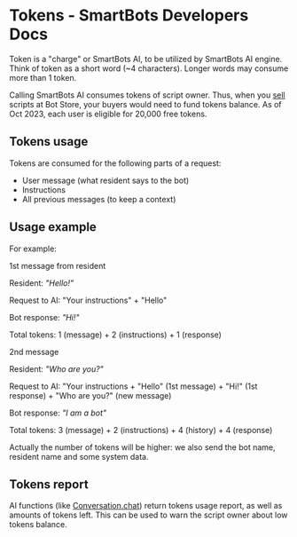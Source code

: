 # Tokens - SmartBots Developers Docs

Token is a "charge" or SmartBots AI, to be utilized by SmartBots AI engine. Think of token as a short word (~4 characters). Longer words may consume more than 1 token.

Calling SmartBots AI consumes tokens of script owner. Thus, when you [sell](https://www.mysmartbots.com/dev/docs/Bot_Playground/Store "Bot Playground/Store") scripts at Bot Store, your buyers would need to fund tokens balance. As of Oct 2023, each user is eligible for 20,000 free tokens.

## Tokens usage

Tokens are consumed for the following parts of a request:

*   User message (what resident says to the bot)
*   Instructions
*   All previous messages (to keep a context)

## Usage example

For example:

1st message from resident

Resident: _"Hello!"_

Request to AI: "Your instructions" + "Hello"

Bot response: _"Hi!"_

Total tokens: 1 (message) + 2 (instructions) + 1 (response)

2nd message

Resident: _"Who are you?"_

Request to AI: "Your instructions + "Hello" (1st message) + "Hi!" (1st response) + "Who are you?" (new message)

Bot response: _"I am a bot"_

Total tokens: 3 (message) + 2 (instructions) + 4 (history) + 4 (response)

Actually the number of tokens will be higher: we also send the bot name, resident name and some system data.

## Tokens report

AI functions (like [Conversation.chat](https://www.mysmartbots.com/dev/docs/Bot_Playground/AI/Conversation.chat "Bot Playground/AI/Conversation.chat")) return tokens usage report, as well as amounts of tokens left. This can be used to warn the script owner about low tokens balance.
